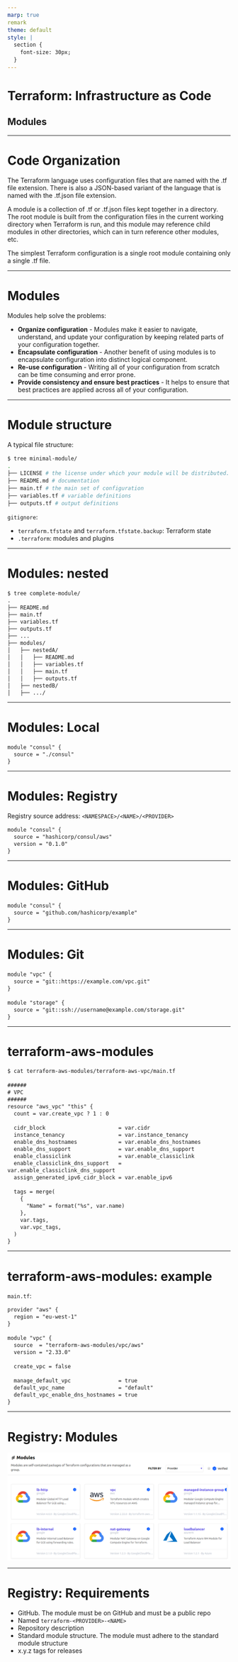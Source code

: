 ```yaml
---
marp: true
remark
theme: default
style: |
  section {
    font-size: 30px;
  }
---
```

# Terraform: Infrastructure as Code 
## Modules

---
# Code Organization

The Terraform language uses configuration files that are named with the .tf file extension. There is also a JSON-based variant of the language that is named with the .tf.json file extension.

A module is a collection of .tf or .tf.json files kept together in a directory. The root module is built from the configuration files in the current working directory when Terraform is run, and this module may reference child modules in other directories, which can in turn reference other modules, etc.

The simplest Terraform configuration is a single root module containing only a single .tf file.

---
# Modules

Modules help solve the problems:

- **Organize configuration** - Modules make it easier to navigate, understand, and update your configuration by keeping related parts of your configuration together.
- **Encapsulate configuration** - Another benefit of using modules is to encapsulate configuration into distinct logical component.
- **Re-use configuration** - Writing all of your configuration from scratch can be time consuming and error prone.
- **Provide consistency and ensure best practices** - It helps to ensure that best practices are applied across all of your configuration.

---
# Module structure

A typical file structure:
```bash
$ tree minimal-module/
.
├── LICENSE # the license under which your module will be distributed.
├── README.md # documentation 
├── main.tf # the main set of configuration
├── variables.tf # variable definitions 
├── outputs.tf # output definitions
```
`gitignore`:
- `terraform.tfstate` and `terraform.tfstate.backup`: Terraform state
- `.terraform`: modules and plugins

---
# Modules: nested

```
$ tree complete-module/
.
├── README.md
├── main.tf
├── variables.tf
├── outputs.tf
├── ...
├── modules/
│   ├── nestedA/
│   │   ├── README.md
│   │   ├── variables.tf
│   │   ├── main.tf
│   │   ├── outputs.tf
│   ├── nestedB/
│   ├── .../
```

---
# Modules: Local

```
module "consul" {
  source = "./consul"
}
```

---
# Modules: Registry

Registry source address: `<NAMESPACE>/<NAME>/<PROVIDER>`

```
module "consul" {
  source = "hashicorp/consul/aws"
  version = "0.1.0"
}
```

---
# Modules: GitHub

```
module "consul" {
  source = "github.com/hashicorp/example"
}
```

---
# Modules: Git

```
module "vpc" {
  source = "git::https://example.com/vpc.git"
}

module "storage" {
  source = "git::ssh://username@example.com/storage.git"
}
```

---
# terraform-aws-modules

```
$ cat terraform-aws-modules/terraform-aws-vpc/main.tf

######
# VPC
######
resource "aws_vpc" "this" {
  count = var.create_vpc ? 1 : 0

  cidr_block                       = var.cidr
  instance_tenancy                 = var.instance_tenancy
  enable_dns_hostnames             = var.enable_dns_hostnames
  enable_dns_support               = var.enable_dns_support
  enable_classiclink               = var.enable_classiclink
  enable_classiclink_dns_support   = var.enable_classiclink_dns_support
  assign_generated_ipv6_cidr_block = var.enable_ipv6

  tags = merge(
    {
      "Name" = format("%s", var.name)
    },
    var.tags,
    var.vpc_tags,
  )
}
```

---
# terraform-aws-modules: example

`main.tf`:
```
provider "aws" {
  region = "eu-west-1"
}

module "vpc" {
  source  = "terraform-aws-modules/vpc/aws"
  version = "2.33.0"

  create_vpc = false

  manage_default_vpc               = true
  default_vpc_name                 = "default"
  default_vpc_enable_dns_hostnames = true
}
```

---
# Registry: Modules

![terraform_registry_modules height:500px](images/terraform_registry_modules.png)

---
# Registry: Requirements

- GitHub. The module must be on GitHub and must be a public repo
- Named `terraform-<PROVIDER>-<NAME>`
- Repository description
- Standard module structure. The module must adhere to the standard module structure
- x.y.z tags for releases
